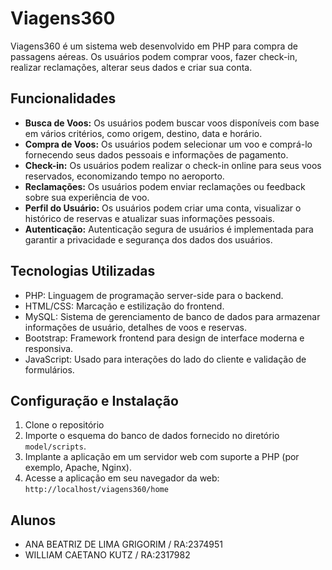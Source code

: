 ﻿# Viagens360

Viagens360 é um sistema web desenvolvido em PHP para compra de passagens aéreas. Os usuários podem comprar voos, fazer check-in, realizar reclamações, alterar seus dados e criar sua conta.

## Funcionalidades

- **Busca de Voos:** Os usuários podem buscar voos disponíveis com base em vários critérios, como origem, destino, data e horário.
- **Compra de Voos:** Os usuários podem selecionar um voo e comprá-lo fornecendo seus dados pessoais e informações de pagamento.
- **Check-in:** Os usuários podem realizar o check-in online para seus voos reservados, economizando tempo no aeroporto.
- **Reclamações:** Os usuários podem enviar reclamações ou feedback sobre sua experiência de voo.
- **Perfil do Usuário:** Os usuários podem criar uma conta, visualizar o histórico de reservas e atualizar suas informações pessoais.
- **Autenticação:** Autenticação segura de usuários é implementada para garantir a privacidade e segurança dos dados dos usuários.

## Tecnologias Utilizadas

- PHP: Linguagem de programação server-side para o backend.
- HTML/CSS: Marcação e estilização do frontend.
- MySQL: Sistema de gerenciamento de banco de dados para armazenar informações de usuário, detalhes de voos e reservas.
- Bootstrap: Framework frontend para design de interface moderna e responsiva.
- JavaScript: Usado para interações do lado do cliente e validação de formulários.

## Configuração e Instalação

1. Clone o repositório
2. Importe o esquema do banco de dados fornecido no diretório `model/scripts`.
4. Implante a aplicação em um servidor web com suporte a PHP (por exemplo, Apache, Nginx).
5. Acesse a aplicação em seu navegador da web: `http://localhost/viagens360/home`


## Alunos
- ANA BEATRIZ DE LIMA GRIGORIM / RA:2374951
- WILLIAM CAETANO KUTZ / RA:2317982

